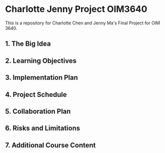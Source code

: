 # Charlotte Jenny Project OIM3640
 This is a repository for Charlotte Chen and Jenny Ma's Final Project for OIM 3640. 

## 1. The Big Idea

## 2. Learning Objectives

## 3. Implementation Plan

## 4. Project Schedule

## 5. Collaboration Plan

## 6. Risks and Limitations

## 7. Additional Course Content